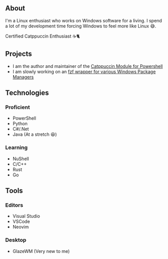 ## About
I'm a Linux enthusiast who works on Windows software for a living. I spend a lot of my development time forcing Windows to feel more like Linux 😅.

Certified Catppuccin Enthusiast ☕🐈‍

## Projects
- I am the author and maintainer of the [Catppuccin Module for Powershell](https://github.com/Catppuccin/PowerShell)
- I am slowly working on an [fzf wrapper for various Windows Package Managers](https://github.com/JK-Flip-Flop96/fuzzy-winget)

## Technologies
### Proficient
- PowerShell
- Python
- C#/.Net 
- Java (At a stretch 😆)

### Learning
- NuShell
- C/C++
- Rust
- Go
 
## Tools
### Editors
- Visual Studio
- VSCode
- Neovim

### Desktop
- GlazeWM (Very new to me)

<!---
JK-Flip-Flop96/JK-Flip-Flop96 is a ✨ special ✨ repository because its `README.md` (this file) appears on your GitHub profile.
You can click the Preview link to take a look at your changes.
--->
